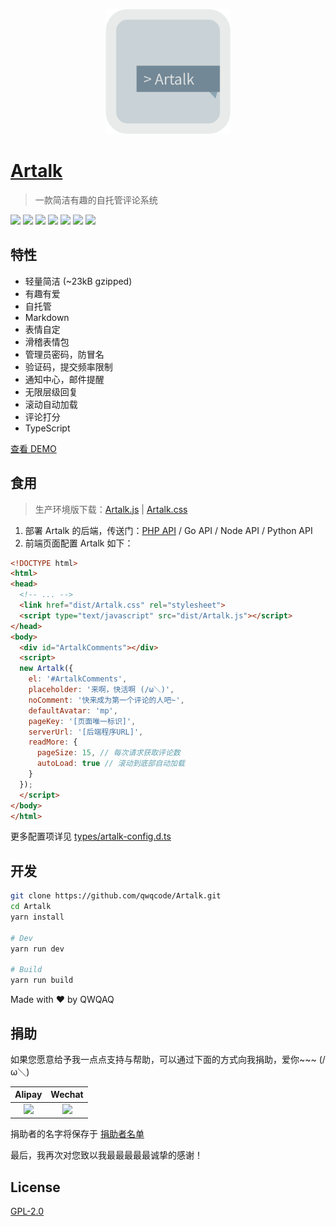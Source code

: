 <p align="center">
<img src="./docs/banner.png" alt="Artalk" width="200">
</p>

# [Artalk](https://artalk.js.org)
> 一款简洁有趣的自托管评论系统

[![](https://img.shields.io/npm/v/artalk.svg?style=flat-square)](https://www.npmjs.com/package/artalk)
[![](https://img.shields.io/npm/dt/artalk.svg?style=flat-square)](https://www.npmjs.com/package/artalk)
[![](https://img.shields.io/github/last-commit/qwqcode/Artalk/master.svg?style=flat-square)](https://github.com/qwqcode/Artalk/commits/master)
[![](https://img.shields.io/github/issues-raw/qwqcode/Artalk.svg?style=flat-square)](https://github.com/qwqcode/Artalk/issues)
[![](https://img.shields.io/github/issues-pr-raw/qwqcode/Artalk.svg?style=flat-square)](https://github.com/qwqcode/Artalk/pulls)
[![](https://img.shields.io/github/license/qwqcode/Artalk.svg?style=flat-square)](./LICENSE)
[![](https://img.shields.io/badge/%24-donate-%23ff69b4.svg?style=flat-square)](#捐助)

## 特性
- 轻量简洁 (~23kB gzipped)
- 有趣有爱
- 自托管
- Markdown
- 表情自定
- 滑稽表情包
- 管理员密码，防冒名
- 验证码，提交频率限制
- 通知中心，邮件提醒
- 无限层级回复
- 滚动自动加载
- 评论打分
- TypeScript

[查看 DEMO](https://artalk.js.org)

## 食用

> 生产环境版下载：[Artalk.js](https://raw.githubusercontent.com/qwqcode/Artalk/master/dist/Artalk.js) | [Artalk.css](https://raw.githubusercontent.com/qwqcode/Artalk/master/dist/Artalk.css)

1. 部署 Artalk 的后端，传送门：[PHP API](https://github.com/qwqcode/Artalk-API-PHP) / Go API / Node API / Python API
2. 前端页面配置 Artalk 如下：

```html
<!DOCTYPE html>
<html>
<head>
  <!-- ... -->
  <link href="dist/Artalk.css" rel="stylesheet">
  <script type="text/javascript" src="dist/Artalk.js"></script>
</head>
<body>
  <div id="ArtalkComments"></div>
  <script>
  new Artalk({
    el: '#ArtalkComments',
    placeholder: '来啊，快活啊 (/ω＼)',
    noComment: '快来成为第一个评论的人吧~',
    defaultAvatar: 'mp',
    pageKey: '[页面唯一标识]',
    serverUrl: '[后端程序URL]',
    readMore: {
      pageSize: 15, // 每次请求获取评论数
      autoLoad: true // 滚动到底部自动加载
    }
  });
  </script>
</body>
</html>
```

更多配置项详见 [types/artalk-config.d.ts](./types/artalk-config.d.ts)

## 开发

```bash
git clone https://github.com/qwqcode/Artalk.git
cd Artalk
yarn install

# Dev
yarn run dev

# Build
yarn run build
```

Made with ♥ by QWQAQ

## 捐助

如果您愿意给予我一点点支持与帮助，可以通过下面的方式向我捐助，爱你~~~ (/ω＼)

| Alipay | Wechat | 
| :------: | :------: | 
| <img width="150" src="https://raw.githubusercontent.com/qwqcode/donate-qwqaq/master/docs/donate/alipay.png"> | <img width="150" src="https://raw.githubusercontent.com/qwqcode/donate-qwqaq/master/docs/donate/wechat.png"> | 

捐助者的名字将保存于 [捐助者名单](https://github.com/qwqcode/donate-qwqaq)

最后，我再次对您致以我最最最最最诚挚的感谢！

## License
[GPL-2.0](./LICENSE)
